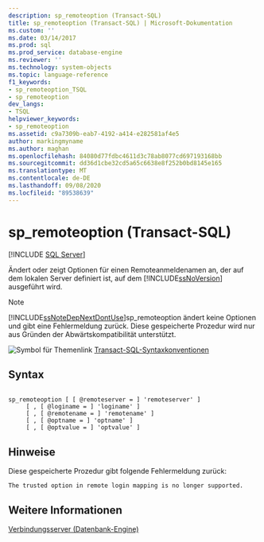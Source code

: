 ```yaml
---
description: sp_remoteoption (Transact-SQL)
title: sp_remoteoption (Transact-SQL) | Microsoft-Dokumentation
ms.custom: ''
ms.date: 03/14/2017
ms.prod: sql
ms.prod_service: database-engine
ms.reviewer: ''
ms.technology: system-objects
ms.topic: language-reference
f1_keywords:
- sp_remoteoption_TSQL
- sp_remoteoption
dev_langs:
- TSQL
helpviewer_keywords:
- sp_remoteoption
ms.assetid: c9a7309b-eab7-4192-a414-e282581af4e5
author: markingmyname
ms.author: maghan
ms.openlocfilehash: 84080d77fdbc4611d3c78ab8077cd697193168bb
ms.sourcegitcommit: dd36d1cbe32cd5a65c6638e8f252b0bd8145e165
ms.translationtype: MT
ms.contentlocale: de-DE
ms.lasthandoff: 09/08/2020
ms.locfileid: "89538639"
---
```

# <a name="sp_remoteoption-transact-sql"></a>sp_remoteoption (Transact-SQL)
[!INCLUDE [SQL Server](../../includes/applies-to-version/sqlserver.md)]

  Ändert oder zeigt Optionen für einen Remoteanmeldenamen an, der auf dem lokalen Server definiert ist, auf dem [!INCLUDE[ssNoVersion](../../includes/ssnoversion-md.md)] ausgeführt wird.  
  
> [!NOTE]  
>  [!INCLUDE[ssNoteDepNextDontUse](../../includes/ssnotedepnextdontuse-md.md)]sp_remoteoption ändert keine Optionen und gibt eine Fehlermeldung zurück. Diese gespeicherte Prozedur wird nur aus Gründen der Abwärtskompatibilität unterstützt.  
  
 ![Symbol für Themenlink](../../database-engine/configure-windows/media/topic-link.gif "Symbol für Themenlink") [Transact-SQL-Syntaxkonventionen](../../t-sql/language-elements/transact-sql-syntax-conventions-transact-sql.md)  
  
## <a name="syntax"></a>Syntax  
  
```  
  
sp_remoteoption [ [ @remoteserver = ] 'remoteserver' ]   
     [ , [ @loginame = ] 'loginame' ]   
     [ , [ @remotename = ] 'remotename' ]   
     [ , [ @optname = ] 'optname' ]   
     [ , [ @optvalue = ] 'optvalue' ]  
```  
  
## <a name="remarks"></a>Hinweise  
 Diese gespeicherte Prozedur gibt folgende Fehlermeldung zurück:  
  
 `The trusted option in remote login mapping is no longer supported.`  
  
## <a name="see-also"></a>Weitere Informationen  
 [Verbindungsserver &#40;Datenbank-Engine&#41;](../../relational-databases/linked-servers/linked-servers-database-engine.md)  
  
  
